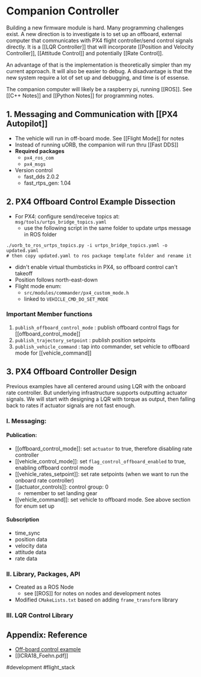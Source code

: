 # Companion Controller

Building a new firmware module is hard. Many programming challenges exist. A new direction is to investigate is to set up an offboard, external computer that communicates with PX4 flight controller/send control signals directly. It is a [[LQR Controller]] that will incorporate [[Position and Velocity Controller]], [[Attitude Control]] and potentially [[Rate Control]]. 

An advantage of that is the implementation is theoretically simpler than my current approach. It will also be easier to debug. A disadvantage is that the new system require a lot of set up and debugging, and time is of essense. 

The companion computer will likely be a raspberry pi, running [[ROS]]. See [[C++ Notes]] and [[Python Notes]] for programming notes. 

## 1. Messaging and Communication with [[PX4 Autopilot]]
- The vehicle will run in off-board mode. See [[Flight Mode]] for notes
- Instead of running uORB, the companion will run thru [[Fast DDS]]
- **Required packages**
	- `px4_ros_com`
	- `px4_msgs`
- Version control
	- fast_dds 2.0.2
	- fast_rtps_gen: 1.04

## 2. PX4 Offboard Control Example Dissection
- For PX4: configure send/receive topics at: `msg/tools/urtps_bridge_topics.yaml`
	- use the following script in the same folder to update urtps message in ROS folder
```shell
./uorb_to_ros_urtps_topics.py -i urtps_bridge_topics.yaml -o updated.yaml
# then copy updated.yaml to ros package template folder and rename it
```
- didn't enable virtual thumbsticks in PX4, so offboard control can't takeoff
- Position follows north-east-down
- Flight mode enum:
	- `src/modules/commander/px4_custom_mode.h`
	- linked to `VEHICLE_CMD_DO_SET_MODE`

### Important Member functions
1. `publish_offboard_control_mode` : publish offboard control flags for [[offboard_control_mode]]
2. `publish_trajectory_setpoint` : publish position setpoints
3. `publish_vehicle_command` : tap into commander, set vehicle to offboard mode for [[vehicle_command]]

## 3. PX4 Offboard Controller Design

Previous examples have all centered around using LQR with the onboard rate controller. But underlying infrastructure supports outputting actuator signals. We will start with designing a LQR with torque as output, then falling back to rates if actuator signals are not fast enough.

### I. Messaging:
#### Publication:
- [[offboard_control_mode]]: set `actuator` to true, therefore disabling rate controller
- [[vehicle_control_mode]]: set `flag_control_offboard_enabled` to true, enabling offboard control mode
- [[vehicle_rates_setpoint]]: set rate setpoints (when we want to run the onboard rate controller)
- [[actuator_controls]]: control group: 0
	- remember to set landing gear
- [[vehicle_command]]: set vehicle to offboard mode. See above section for enum set up

#### Subscription
- time_sync
- position data
- velocity data
- attitude data
- rate data

### II. Library, Packages, API
- Created as a ROS Node
	- see [[ROS]] for notes on nodes and development notes
- Modified `CMakeLists.txt` based on adding `frame_transform` library

### III. LQR Control Library




## Appendix: Reference
- [Off-board control example](https://docs.px4.io/main/en/ros/ros2_offboard_control.html)
- [[ICRA18_Foehn.pdf]]

#development #flight_stack 